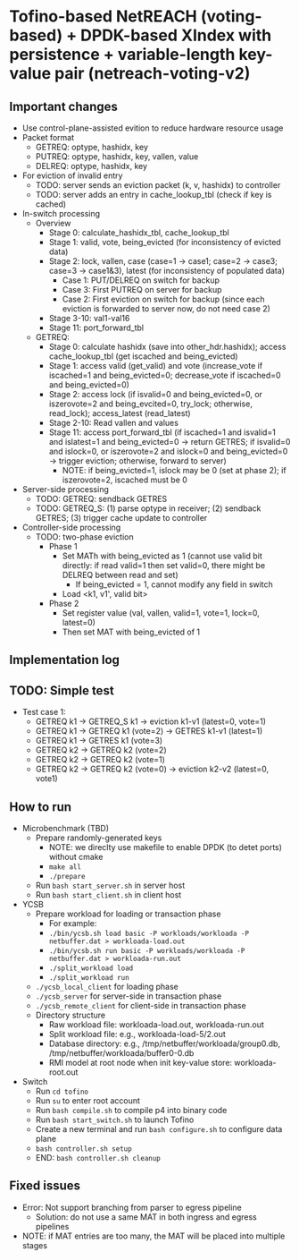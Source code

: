 # Tofino-based NetREACH (voting-based) + DPDK-based XIndex with persistence + variable-length key-value pair (netreach-voting-v2)

## Important changes

- Use control-plane-assisted evition to reduce hardware resource usage
- Packet format
	+ GETREQ: optype, hashidx, key
	+ PUTREQ: optype, hashidx, key, vallen, value
	+ DELREQ: optype, hashidx, key
- For eviction of invalid entry
	+ TODO: server sends an eviction packet (k, v, hashidx) to controller
	+ TODO: server adds an entry in cache_lookup_tbl (check if key is cached)
- In-switch processing
	+ Overview	
		* Stage 0: calculate_hashidx_tbl, cache_lookup_tbl
		* Stage 1: valid, vote, being_evicted (for inconsistency of evicted data)
		* Stage 2: lock, vallen, case (case=1 -> case1; case=2 -> case3; case=3 -> case1&3), latest (for inconsistency of populated data)
			- Case 1: PUT/DELREQ on switch for backup
			- Case 3: First PUTREQ on server for backup
			- Case 2: First eviction on switch for backup (since each eviction is forwarded to server now, do not need case 2)
		* Stage 3-10: val1-val16
		* Stage 11: port_forward_tbl
	+ GETREQ: 
		* Stage 0: calculate hashidx (save into other_hdr.hashidx); access cache_lookup_tbl (get iscached and being_evicted)
		* Stage 1: access valid (get_valid) and vote (increase_vote if iscached=1 and being_evicted=0; decrease_vote if iscached=0 and being_evicted=0)
		* Stage 2: access lock (if isvalid=0 and being_evicted=0, or iszerovote=2 and being_evcited=0, try_lock; otherwise, read_lock); 
		access_latest (read_latest)
		* Stage 2-10: Read vallen and values
		* Stage 11: access port_forward_tbl (if iscached=1 and isvalid=1 and islatest=1 and being_evicted=0 -> return GETRES; if isvalid=0 and islock=0, or 
		iszerovote=2 and islock=0 and being_evicted=0 -> trigger eviction; otherwise, forward to server)
			- NOTE: if being_evicted=1, islock may be 0 (set at phase 2); if iszerovote=2, iscached must be 0
- Server-side processing
	+ TODO: GETREQ: sendback GETRES
	+ TODO: GETREQ_S: (1) parse optype in receiver; (2) sendback GETRES; (3) trigger cache update to controller
- Controller-side processing
	+ TODO: two-phase eviction
		* Phase 1
			* Set MATh with being_evicted as 1 (cannot use valid bit directly: if read valid=1 then set valid=0, there might be DELREQ between read and set)
				- If being_evicted = 1, cannot modify any field in switch
			* Load <k1, v1', valid bit>
		* Phase 2
			* Set register value (val, vallen, valid=1, vote=1, lock=0, latest=0)
			* Then set MAT with being_evicted of 1

## Implementation log

## TODO: Simple test

- Test case 1: 
	+ GETREQ k1 -> GETREQ_S k1 -> eviction k1-v1 (latest=0, vote=1)
	+ GETREQ k1 -> GETREQ k1 (vote=2) -> GETRES k1-v1 (latest=1)
	+ GETREQ k1 -> GETRES k1 (vote=3)
	+ GETREQ k2 -> GETREQ k2 (vote=2)
	+ GETREQ k2 -> GETREQ k2 (vote=1)
	+ GETREQ k2 -> GETREQ k2 (vote=0) -> eviction k2-v2 (latest=0, vote1)

## How to run

- Microbenchmark (TBD)
	- Prepare randomly-generated keys
		+ NOTE: we direclty use makefile to enable DPDK (to detet ports) without cmake
		+ `make all`
		+ `./prepare`
	- Run `bash start_server.sh` in server host
	- Run `bash start_client.sh` in client host
- YCSB
	- Prepare workload for loading or transaction phase
		+ For example:
		+ `./bin/ycsb.sh load basic -P workloads/workloada -P netbuffer.dat > workloada-load.out`
		+ `./bin/ycsb.sh run basic -P workloads/workloada -P netbuffer.dat > workloada-run.out`
		+ `./split_workload load`
		+ `./split_workload run`
	- `./ycsb_local_client` for loading phase
	- `./ycsb_server` for server-side in transaction phase
	- `./ycsb_remote_client` for client-side in transaction phase
	- Directory structure
		+ Raw workload file: workloada-load.out, workloada-run.out
		+ Split workload file: e.g., workloada-load-5/2.out
		+ Database directory: e.g., /tmp/netbuffer/workloada/group0.db, /tmp/netbuffer/workloada/buffer0-0.db
		+ RMI model at root node when init key-value store: workloada-root.out
- Switch
	- Run `cd tofino`
	+ Run `su` to enter root account
	+ Run `bash compile.sh` to compile p4 into binary code
	+ Run `bash start_switch.sh` to launch Tofino
	+ Create a new terminal and run `bash configure.sh` to configure data plane
	+ `bash controller.sh setup`
	+ END: `bash controller.sh cleanup`

## Fixed issues

- Error: Not support branching from parser to egress pipeline
	+ Solution: do not use a same MAT in both ingress and egress pipelines
- NOTE: if MAT entries are too many, the MAT will be placed into multiple stages
